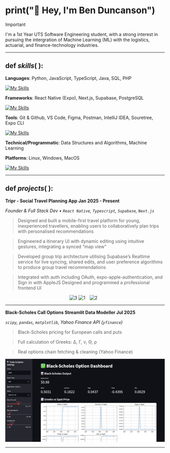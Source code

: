 # print("👋 Hey, I'm **Ben Duncanson**")

> [!Important]
> I'm a 1st Year UTS Software Engineering student, with a strong interest in pursuing the intergration of Machine Learning (ML) with the logistics, actuarial, and finance-technology industries.

---

## def ***skills***( ):

**Languages**: Python, JavaScript, TypeScript, Java, SQL, PHP 

[![My Skills](https://skillicons.dev/icons?i=python,js,ts,java,sqlite,php)](https://skillicons.dev)

**Frameworks**: React Native (Expo), Next.js, Supabase, PostgreSQL

[![My Skills](https://skillicons.dev/icons?i=react,nextjs,supabase,postgresql)](https://skillicons.dev)

**Tools**: Git & Github, VS Code, Figma, Postman, IntelliJ IDEA, Souretree, Expo CLI

[![My Skills](https://skillicons.dev/icons?i=git,github,vscode,figma,postman)](https://skillicons.dev)

**Technical/Programmatic**: Data Structures and Algorithms, Machine Learning

**Platforms**: Linux, Windows, MacOS

[![My Skills](https://skillicons.dev/icons?i=linux,windows)](https://skillicons.dev)


---

## def ***projects***( ):

**Tripr - Social Travel Planning App							Jan 2025 - Present**

*Founder & Full Stack Dev • `React Native`, `Typescript`, `Supabase`, `Next.js`*

> Designed and built a mobile-first travel platform for young, inexperienced travellers, enabling users to collaboratively plan trips with personalised recommendations

> Engineered a itinerary UI with dynamic editing using intuitive gestures, integrating a synced “map view”

> Developed group trip architecture utilising Supabase’s Realtime service for live syncing, shared edits, and user preference algorithms to produce group travel recommendations

> Integrated with auth including OAuth, expo-apple-authentication, and Sign in with AppleJS
Designed and programmed a professional frontend UI

<p align="center">
  <img src="https://github.com/benkier0/tripr.au/blob/main/public_assets/Screenshot%202025-07-16%20at%208.00.14%E2%80%AFpm.png" alt="3" width="30%">
  <img src="https://github.com/benkier0/tripr.au/blob/main/public_assets/Screenshot%202025-07-16%20at%208.01.11%E2%80%AFpm.png" alt="1" width="30%" style="margin-right: 10px;">
  <img src="https://github.com/benkier0/tripr.au/blob/main/public_assets/Screenshot%202025-07-16%20at%208.00.47%E2%80%AFpm.png" alt="2" width="30%" style="margin-right: 10px;">
</p>


---

**Black-Scholes Call Options Streamlit Data Modeller							Jul 2025**

*`scipy`, `pandas`, `matplotlib`, Yahoo Finance API (`yfinance`)*

> Black-Scholes pricing for European calls and puts  

> Full calculation of Greeks: Δ, Γ, ν, Θ, ρ  

> Real options chain fetching & cleaning (Yahoo Finance)


![Demo](https://github.com/benkier0/black-scholes-option/blob/main/assets/ss.png)


---

